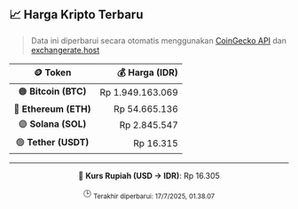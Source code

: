 

<!-- HARGA_KRIPTO -->
## 📈 Harga Kripto Terbaru

> Data ini diperbarui secara otomatis menggunakan [CoinGecko API](https://www.coingecko.com/) dan [exchangerate.host](https://exchangerate.host/)

<div align="center">

| 🪙 Token | 💰 Harga (IDR) |
|:------:|---------------:|
| 🟠 **Bitcoin (BTC)**   | Rp 1.949.163.069 |
| 🔵 **Ethereum (ETH)**  | Rp 54.665.136 |
| 🟣 **Solana (SOL)**    | Rp 2.845.547 |
| 🟢 **Tether (USDT)**   | Rp 16.315 |

---

💱 **Kurs Rupiah (USD → IDR)**: Rp 16.305

🕒 <sub>Terakhir diperbarui: 17/7/2025, 01.38.07</sub>

</div>
<!-- /HARGA_KRIPTO -->